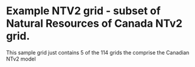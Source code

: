 Example NTV2 grid - subset of Natural Resources of Canada NTv2 grid.
====================================================================

This sample grid just contains 5 of the 114 grids the comprise the Canadian NTv2 model

